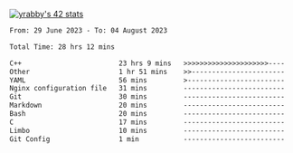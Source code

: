 
[![yrabby's 42 stats](https://badge42.vercel.app/api/v2/cljfd5ku6003508mg283uc00s/stats?cursusId=21&coalitionId=64)](https://github.com/JaeSeoKim/badge42)

<!--START_SECTION:waka-->

```txt
From: 29 June 2023 - To: 04 August 2023

Total Time: 28 hrs 12 mins

C++                        23 hrs 9 mins   >>>>>>>>>>>>>>>>>>>>>----   82.10 %
Other                      1 hr 51 mins    >>-----------------------   06.62 %
YAML                       56 mins         >------------------------   03.35 %
Nginx configuration file   31 mins         -------------------------   01.85 %
Git                        30 mins         -------------------------   01.81 %
Markdown                   20 mins         -------------------------   01.24 %
Bash                       20 mins         -------------------------   01.20 %
C                          17 mins         -------------------------   01.01 %
Limbo                      10 mins         -------------------------   00.62 %
Git Config                 1 min           -------------------------   00.11 %
```

<!--END_SECTION:waka-->